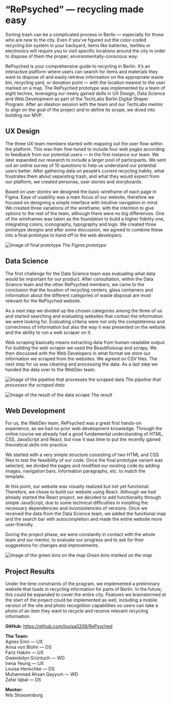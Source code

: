 # “RePsyched” — recycling made easy

Sorting trash can be a complicated process in Berlin — especially for those who are new to the city. Even if you’ve figured out the color-coded recycling bin system in your backyard, items like batteries, textiles or electronics will require you to visit specific locations around the city in order to dispose of them the proper, environmentally-conscious way.

RePsyched is your comprehensive guide to recycling in Berlin. It’s an interactive platform where users can search for items and materials they want to dispose of and easily retrieve information on the appropriate waste bin, recycling yard, or donation point — with the location nearest to the user marked on a map. The RePsyched prototype was implemented by a team of eight techies, leveraging our newly gained skills in UX Design, Data Science and Web Development as part of the TechLabs Berlin Digital Shaper Program. After an ideation session with the team and our TechLabs mentor to align on the goal of the project and to define its scope, we dived into building our MVP.

## UX Design

The three UX team members started with mapping out the user flow within the platform. This was then fine-tuned to include four web pages according to feedback from our potential users — in the first instance our team. We later expanded our research to include a larger pool of participants. We sent out an online survey of 10 questions to help us understand our potential users better. After gathering data on people’s current recycling habits, what frustrates them about separating trash, and what they would expect from our platform, we created personas, user stories and storyboards.

Based on user stories we designed the basic wireframe of each page in Figma. Ease of usability was a main focus of our website, therefore we focused on designing a simple interface with intuitive navigation in mind. We created three variations of the wireframe, with the intention to give options to the rest of the team, although there were no big differences. One of the wireframes was taken as the foundation to build a higher fidelity one, integrating colors, iconography, typography and logo. We created three prototype designs and after some discussion, we agreed to combine these into a final prototype to hand off to the web developers.

![Image of final prototype](https://raw.githubusercontent.com/louisa0206/RePsyched/main/Blog%20image%2001.png) *The Figma prototype*

## Data Science

The first challenge for the Data Science team was evaluating what data would be important for our product. After consultation, within the Data Science team and the other RePsyched members, we came to the conclusion that the location of recycling centers, glass containers and information about the different categories of waste disposal are most relevant for the RePsyched website. 

As a next step we divided up the chosen categories among the three of us and started searching and evaluating websites that contain the information we were looking for. 
Evaluating criteria were not only the completeness and correctness of information but also the way it was presented on the website and the ability to run a web scraper on it.

Web scraping basically means extracting data from human-readable output. For building the web scraper we used the Beautifulsoup and scrapy. We then discussed with the Web Developers in what format we store our information we scraped from the websites. We agreed on CSV files. The next step for us was cleaning and processing the data. As a last step we handed the data over to the WebDev team.

![Image of the pipeline that processes the scraped data](https://raw.githubusercontent.com/louisa0206/RePsyched/main/Blog%20image%2002.png) *The pipeline that processes the scraped data*

![Image of the result of the data scrape](https://raw.githubusercontent.com/louisa0206/RePsyched/main/Blog%20image%2003.png) *The result*


## Web Development

For us, the WebDev team, RePsyched was a great first hands-on experience, as we had no prior web development knowledge. Through the online course we already had a good fundamental understanding of HTML, CSS, JavaScript and React, but now it was time to put the recently gained theoretical skills into practice. 

We started with a very simple structure consisting of two HTML and CSS files to test the feasibility of our code.  Once the final prototype variant was selected, we divided the pages and modified our existing code by adding images, navigation bars, information paragraphs, etc. to match the template.
 
At this point, our website was visually realized but not yet functional. Therefore, we chose to build our website using React. Although we had already started the React project, we decided to add functionality through simple JavaScript, due to some technical difficulties in installing the necessary dependencies and inconsistencies of versions. Once we received the data from the Data Science team, we added the functional map and the search bar with autocompletion and made the entire website more user-friendly.

During the project phase, we were constantly in contact with the whole team and our mentor, to evaluate our progress and to ask for their suggestions for changes and improvements.

![Image of the green bins on the map](https://raw.githubusercontent.com/louisa0206/RePsyched/main/Blog%20image%2004.png) *Green bins marked on the map*

## Project Results

Under the time constraints of the program, we implemented a preliminary website that loads in recycling information for parts of Berlin. In the future, this could be expanded to cover the entire city. Features we brainstormed at the start of the project could be implemented as well, including a mobile version of the site and photo recognition capabilities so users can take a photo of an item they want to recycle and receive relevant recycling information.

**GitHub:**
https://github.com/louisa0206/RePsyched

**The Team:**  
Agnes Emri — UX  
Anna von Blohn — DS  
Fariz Hakim — UX  
Gwendolyn Grüntuch — WD  
Irena Yeung — UX  
Louisa Henschke — DS  
Muhammad Ahsan Qayyum — WD  
Zafar Iqbal — DS 

**Mentor:**  
Nils Strassenburg
